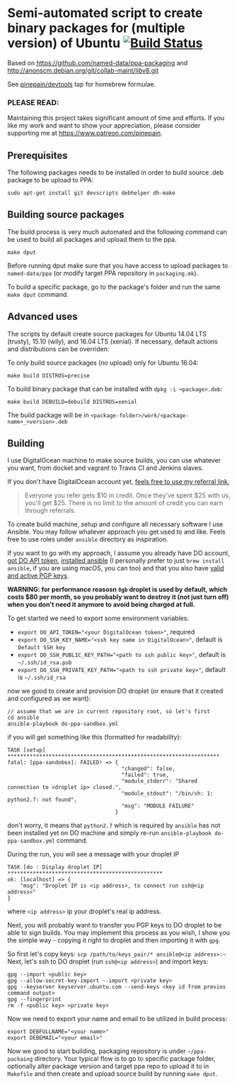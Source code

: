 Semi-automated script to create binary packages for (multiple version) of Ubuntu [![Build Status](https://travis-ci.org/pinepain/ppa-packaging.svg?branch=master)](https://travis-ci.org/pinepain/ppa-packaging)
==============================

Based on https://github.com/named-data/ppa-packaging and http://anonscm.debian.org/git/collab-maint/libv8.git

See [pinepain/devtools](https://github.com/pinepain/homebrew-devtools) tap for homebrew formulae.

### PLEASE READ:

Maintaining this project takes significant amount of time and efforts.
If you like my work and want to show your appreciation, please consider supporting me at https://www.patreon.com/pinepain.

Prerequisites
-------------

The following packages needs to be installed in order to build source .deb package to be
upload to PPA:

    sudo apt-get install git devscripts debhelper dh-make

Building source packages
------------------------

The build process is very much automated and the following command can be used to build
all packages and upload them to the ppa.

    make dput

Before running dput make sure that you have access to upload packages to `named-data/ppa`
(or modify target PPA repository in `packaging.mk`).

To build a specific package, go to the package's folder and run the same `make dput` command.

Advanced uses
-------------

The scripts by default create source packages for Ubuntu 14.04 LTS (trusty), 15.10 (wily),
and 16.04 LTS (xenial).  If necessary, default actions and distributions can be overriden:

To only build source packages (no upload) only for Ubuntu 16.04:

    make build DISTROS=precise

To build binary package that can be installed with `dpkg -i <package>.deb`:

    make build DEBUILD=debuild DISTROS=xenial

The build package will be in `<package-folder>/work/<package-name>_<version>.deb`

Building
--------

I use DigitalOcean machine to make source builds, you can use whatever you want, from docket and vagrant to Travis CI
and Jenkins slaves.

If you don't have DigitalOcean account yet, [feels free to use my referral link](https://m.do.co/c/7fb61a28c9ea),

> Everyone you refer gets $10 in credit. Once they’ve spent $25 with us, you'll get $25. There is no limit to the amount of credit you can earn through referrals.

To create build machine, setup and configure all necessary software I use Ansible. You may follow whatever approach you
get used to and like. Feels free to use roles under `ansible` directory as inspiration. 

If you want to go with my approach, I assume you already have DO account,
[got DO API token](https://www.digitalocean.com/community/tutorials/how-to-use-the-digitalocean-api-v2),
[installed ansible](http://docs.ansible.com/ansible/intro_installation.html) (I personally prefer to just `brew install ansible`, 
if you are using macOS, you can too) and that you also have
[valid and active PGP keys](https://help.launchpad.net/YourAccount/ImportingYourPGPKey).

**WARNING: for performance reasosn `8gb` droplet is used by default, which costs $80 per month,
           so you probably want to destroy it (not just turn off) when you don't need it anymore
           to avoid being charged at full.**

To get started we need to export some environment variables:

 - `export DO_API_TOKEN="<your DigitalOcean token>"`, required
 - `export DO_SSH_KEY_NAME="<ssh key name in DigitalOcean>"`, default is `Default SSH key`
 - `export DO_SSH_PUBLIC_KEY_PATH="<path to ssh public key>"`, default is `~/.ssh/id_rsa.pub`
 - `export DO_SSH_PRIVATE_KEY_PATH="<path to ssh private key>"`, default is `~/.ssh/id_rsa`

now we good to create and provision DO droplet (or ensure that it created and configured as we want):
 
    // assume that we are in current repository root, so let's first 
    cd ansible
    ansible-playbook do-ppa-sandbox.yml


if you will get something like this (formatted for readability): 


    TASK [setup] *******************************************************************
    fatal: [ppa-sandobox]: FAILED! => {
                                        "changed": false,
                                        "failed": true,
                                        "module_stderr": "Shared connection to <droplet ip> closed.",
                                        "module_stdout": "/bin/sh: 1: python2.7: not found",
                                        "msg": "MODULE FAILURE"
                                      }

don't worry, it means that `python2.7` which is required by `ansible` has not been installed yet on DO machine and simply
re-run `ansible-playbook do-ppa-sandbox.yml` command. 

During the run, you will see a message with your droplet IP

    TASK [do : Display droplet IP] *************************************************
    ok: [localhost] => {
        "msg": "Droplet IP is <ip address>, to connect run ssh@<ip address>"
    }

where `<ip address>` ip your droplet's real ip address.

Next, you will probably want to transfer you PGP keys to DO droplet to be able to sign builds. You may implement this 
process as you wish, I show you the simple way - copying it right to droplet and then importing it with `gpg`.

So first let's copy keys: `scp /path/to/keys_pair/* ansible@<ip address>:~`
Next, let's ssh to DO droplet (run `ssh@<ip address>`) and import keys: 

    gpg --import <public key>
    gpg --allow-secret-key-import --import <private key>
    gpg --keyserver keyserver.ubuntu.com --send-keys <key id from previos command output>
    gpg --fingerprint
    rm -f <public key> <private key>

Now we need to export your name and email to be utilized in build process:

    export DEBFULLNAME="<your name>"
    export DEBEMAIL="<your email>"

Now we good to start building, packaging repository is under `~/ppa-packaing` directory. Your typical flow is to go to
specific package folder, optionally alter package version and target ppa repo to upload it to in `Makefile`
and then create and upload source build by running `make dput`.
